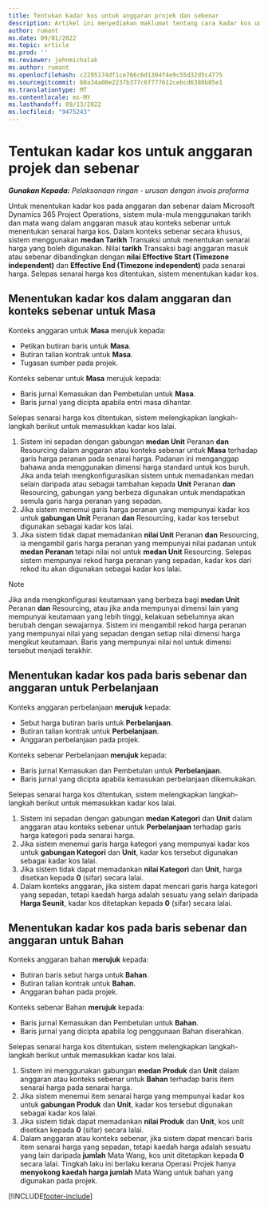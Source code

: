 ```yaml
---
title: Tentukan kadar kos untuk anggaran projek dan sebenar
description: Artikel ini menyediakan maklumat tentang cara kadar kos untuk anggaran projek dan sebenar ditentukan.
author: rumant
ms.date: 09/01/2022
ms.topic: article
ms.prod: ''
ms.reviewer: johnmichalak
ms.author: rumant
ms.openlocfilehash: c2295174df1ce766c6d1304f4e9c55d32d5c4775
ms.sourcegitcommit: 60a34a00e2237b377c6f777612cebcd6380b05e1
ms.translationtype: MT
ms.contentlocale: ms-MY
ms.lasthandoff: 09/13/2022
ms.locfileid: "9475243"
---
```

# <a name="determine-cost-rates-for-project-estimates-and-actuals"></a>Tentukan kadar kos untuk anggaran projek dan sebenar

_**Gunakan Kepada:** Pelaksanaan ringan - urusan dengan invois proforma_

Untuk menentukan kadar kos pada anggaran dan sebenar dalam Microsoft Dynamics 365 Project Operations, sistem mula-mula menggunakan tarikh dan mata wang dalam anggaran masuk atau konteks sebenar untuk menentukan senarai harga kos. Dalam konteks sebenar secara khusus, sistem menggunakan **medan Tarikh** Transaksi untuk menentukan senarai harga yang boleh digunakan. Nilai **tarikh** Transaksi bagi anggaran masuk atau sebenar dibandingkan dengan **nilai Effective Start (Timezone independent)** dan **Effective End (Timezone independent)** pada senarai harga. Selepas senarai harga kos ditentukan, sistem menentukan kadar kos. 

## <a name="determining-cost-rates-in-estimate-and-actual-contexts-for-time"></a>Menentukan kadar kos dalam anggaran dan konteks sebenar untuk Masa

Konteks anggaran untuk **Masa** merujuk kepada:

- Petikan butiran baris untuk **Masa**.
- Butiran talian kontrak untuk **Masa**.
- Tugasan sumber pada projek.

Konteks sebenar untuk **Masa** merujuk kepada:

- Baris jurnal Kemasukan dan Pembetulan untuk **Masa**.
- Baris jurnal yang dicipta apabila entri masa dihantar.

Selepas senarai harga kos ditentukan, sistem melengkapkan langkah-langkah berikut untuk memasukkan kadar kos lalai.

1. Sistem ini sepadan dengan gabungan **medan Unit** Peranan **dan** Resourcing dalam anggaran atau konteks sebenar untuk **Masa** terhadap garis harga peranan pada senarai harga. Padanan ini menganggap bahawa anda menggunakan dimensi harga standard untuk kos buruh. Jika anda telah mengkonfigurasikan sistem untuk memadankan medan selain daripada atau sebagai tambahan kepada **Unit** Peranan **dan** Resourcing, gabungan yang berbeza digunakan untuk mendapatkan semula garis harga peranan yang sepadan.
1. Jika sistem menemui garis harga peranan yang mempunyai kadar kos untuk **gabungan Unit** Peranan **dan** Resourcing, kadar kos tersebut digunakan sebagai kadar kos lalai.
1. Jika sistem tidak dapat memadankan **nilai Unit** Peranan **dan** Resourcing, ia mengambil garis harga peranan yang mempunyai nilai padanan untuk **medan Peranan** tetapi nilai nol untuk **medan Unit** Resourcing. Selepas sistem mempunyai rekod harga peranan yang sepadan, kadar kos dari rekod itu akan digunakan sebagai kadar kos lalai.

> [!NOTE]
> Jika anda mengkonfigurasi keutamaan yang berbeza bagi **medan Unit** Peranan **dan** Resourcing, atau jika anda mempunyai dimensi lain yang mempunyai keutamaan yang lebih tinggi, kelakuan sebelumnya akan berubah dengan sewajarnya. Sistem ini mengambil rekod harga peranan yang mempunyai nilai yang sepadan dengan setiap nilai dimensi harga mengikut keutamaan. Baris yang mempunyai nilai nol untuk dimensi tersebut menjadi terakhir.

## <a name="determining-cost-rates-on-actual-and-estimate-lines-for-expense"></a>Menentukan kadar kos pada baris sebenar dan anggaran untuk Perbelanjaan

Konteks anggaran perbelanjaan **merujuk** kepada:

- Sebut harga butiran baris untuk **Perbelanjaan**.
- Butiran talian kontrak untuk **Perbelanjaan**.
- Anggaran perbelanjaan pada projek.

Konteks sebenar Perbelanjaan **merujuk** kepada:

- Baris jurnal Kemasukan dan Pembetulan untuk **Perbelanjaan**.
- Baris jurnal yang dicipta apabila kemasukan perbelanjaan dikemukakan.

Selepas senarai harga kos ditentukan, sistem melengkapkan langkah-langkah berikut untuk memasukkan kadar kos lalai.

1. Sistem ini sepadan dengan gabungan **medan Kategori** dan **Unit** dalam anggaran atau konteks sebenar untuk **Perbelanjaan** terhadap garis harga kategori pada senarai harga.
1. Jika sistem menemui garis harga kategori yang mempunyai kadar kos untuk **gabungan Kategori** dan **Unit**, kadar kos tersebut digunakan sebagai kadar kos lalai.
1. Jika sistem tidak dapat memadankan **nilai Kategori** dan **Unit**, harga disetkan kepada **0** (sifar) secara lalai.
1. Dalam konteks anggaran, jika sistem dapat mencari garis harga kategori yang sepadan, tetapi kaedah harga adalah sesuatu yang selain daripada **Harga Seunit**, kadar kos ditetapkan kepada **0** (sifar) secara lalai.

## <a name="determining-cost-rates-on-actual-and-estimate-lines-for-material"></a>Menentukan kadar kos pada baris sebenar dan anggaran untuk Bahan

Konteks anggaran bahan **merujuk** kepada:

- Butiran baris sebut harga untuk **Bahan**.
- Butiran talian kontrak untuk **Bahan**.
- Anggaran bahan pada projek.

Konteks sebenar Bahan **merujuk** kepada:

- Baris jurnal Kemasukan dan Pembetulan untuk **Bahan**.
- Baris jurnal yang dicipta apabila log penggunaan Bahan diserahkan.

Selepas senarai harga kos ditentukan, sistem melengkapkan langkah-langkah berikut untuk memasukkan kadar kos lalai.

1. Sistem ini menggunakan gabungan **medan Produk** dan **Unit** dalam anggaran atau konteks sebenar untuk **Bahan** terhadap baris item senarai harga pada senarai harga.
1. Jika sistem menemui item senarai harga yang mempunyai kadar kos untuk **gabungan Produk** dan **Unit**, kadar kos tersebut digunakan sebagai kadar kos lalai.
1. Jika sistem tidak dapat memadankan **nilai Produk** dan **Unit**, kos unit disetkan kepada **0** (sifar) secara lalai.
1. Dalam anggaran atau konteks sebenar, jika sistem dapat mencari baris item senarai harga yang sepadan, tetapi kaedah harga adalah sesuatu yang lain daripada **jumlah** Mata Wang, kos unit ditetapkan kepada **0** secara lalai. Tingkah laku ini berlaku kerana Operasi Projek hanya **menyokong kaedah harga jumlah** Mata Wang untuk bahan yang digunakan pada projek.

[!INCLUDE[footer-include](../../includes/footer-banner.md)]
